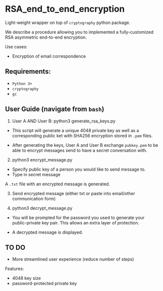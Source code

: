 # RSA_end_to_end_encryption
Light-weight wrapper on top of `cryptography` python package.

We describe a procedure allowing you to implemented a fully-customized RSA asymmetric end-to-end encryption.

Use cases:
- Encryption of email correspondence

## Requirements:

- `Python 3+` 
- `cryptography`
- `gc`

## User Guide (navigate from `bash`)

1. User A AND User B: python3 generate_rsa_keys.py

- This script will generate a unique 4048 private key as well as a corresponding public ket with SHA256 encryption stored in `.pem` files. 

- After generating the keys, User A and User B exchange `pubkey.pem`  to be able to encrypt messages send to have a secret conversation with.

2. python3 encrypt_message.py

- Specify public key of a person you would like to send message to.
- Type in secret message

A `.txt` file with an encrypted message is generated.

3. Send encrypted message (either txt or paste into email/other communication form)

4. python3 decrypt_message.py 

- You will be prompted for the password you used to generate your public-private key pair. This allows an extra layer of protection.

- A decrypted message is displayed.

## TO DO

- More streamlined user experience (reduce number of steps)

Features:

- 4048 key size
- password-protected private key

